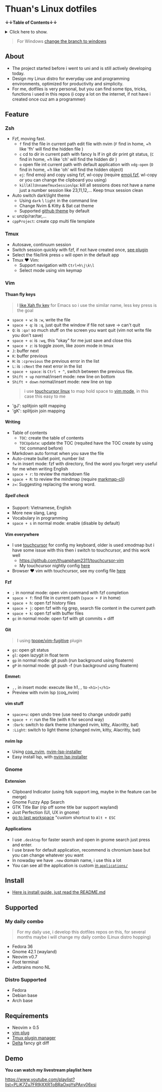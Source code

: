 # Thuan's Linux dotfiles

**↓↓Table of Contents↓↓**

<details>
<summary>Click here to show.</summary>

- [Thuan's Linux dotfiles](#thuans-linux-dotfiles)
  - [About](#about)
  - [Feature](#feature)
    - [Zsh](#zsh)
    - [Tmux](#tmux)
    - [Vim](#vim)
      - [Thuan fly keys](#thuan-fly-keys)
      - [Writing](#writing)
      - [Note-taking](#note-taking)
        - [Spell check](#spell-check)
      - [Vim everywhere](#vim-everywhere)
      - [Fzf](#fzf)
      - [Git](#git)
      - [Emmet:](#emmet)
      - [vim stuff](#vim-stuff)
    - [Gnome](#gnome)
      - [Extension](#extension)
      - [Applications](#applications)
  - [Install](#install)
  - [Supported](#supported)
    - [My daily combo](#my-daily-combo)
    - [Distro Supported](#distro-supported)
  - [Requirements](#requirements)
  - [Demo](#demo)

---

</details>

> For Windows [change the branch to windows](https://github.com/thuanpham2311/dotfiles/tree/windows)

## About

- The project started before i went to uni and is still actively developing today.
- Design my Linux distro for everyday use and programming environments, optimized for productivity and simplicity.
- For me, dotfiles is very personal, but you can find some tips, tricks, functions i used in this repos (i copy a lot on the internet, if not have i created once cuz am a programmer)

## Feature

<!-- @todo write the table format | mode | map | note | ... -->
<!-- @body @thuanpham2311 -->

### Zsh

- Fzf, moving fast.
  - `f` find the file in current path edit file with nvim (`F` find in home, +h like 'fh' will find the hidden file )
  - `c` cd to dir in current path with fancy ls If in git dir print git status, (`C` find in home, +h like 'ch' will find the hidden dir )
  - `o` open file int current path with default application with `xdg-open` (`O` find in home, +h like 'oh' will find the hidden object)
  - `ej`: find emoji and copy using fzf, wl-copy (require [emoij fzf](https://github.com/noahp/emoji-fzf), wl-copy or you can change the clipboard you using)
  - `killAllUnnameTmuxSession`/`qa`: kill all sessions does not have a name just a number session like 23,11,12,... Keep tmux session clean
- Auto switch dark\light theme
  - Using `dark` \ `light` in the command line
  - Change Nvim & Kitty & Bat cat theme
  - Supported [github theme](https://github.com/projekt0n/github-nvim-theme) by default
- `u`: unzip/rar/tar,...
- `cppProject`: create cpp multi file template

### Tmux

- Autosave, continuum session
- Switch session quickly with fzf, if not have created once, [see plugin](https://github.com/thuanpham2311/tmux-fzf-session-switch)
- Select the file/link press `o` will open in the default app
- Tmux ❤️ Vim:
  - Support navigation with `Ctrl+h\j\k\l`
  - Select mode using vim keymap

### Vim

#### Thuan fly keys

> I [like Xah fly key](https://github.com/xahlee/xah-fly-keys) for Emacs so i use the similar name, less key press is the goal

- `space + w`: is `:w`, write the file
- `space + q`: is `:q`, just quit the window if file not save -> can't quit
- `Q`: is `:qa!` so much stuff on the screen you want quit (vim not write file you don't save)
- `space + o`: is `:wq`, this "okay" for me just save and close this
- `space + z`: is toggle zoom, like zoom mode in tmux
- `J`: buffer next
- `K`: buffer previous
- `H`: is `:cprevious` the previous error in the list
- `L`: is `:cNext` the next error in the list
- `space + space`: is `Ctrl + ^`, switch between the previous file.
- `Shift + up` normal/insert mode: new line on bottom
- `Shift + down` normal/insert mode: new line on top
  > i use [touchcursor linux](https://github.com/donniebreve/touchcursor-linux) to map hold space to [vim mode](https://github.com/thuanpham2311/touchcursor-vim), in this case this easy to me
- 'gJ': splitjoin split mapping
- 'gK': splitjoin join mapping

#### Writing

- Table of contents
  - `TOC`: create the table of contents
  - `TOCUpdate`: update the TOC (requited have the TOC create by using `TOC` command before)
- Markdown auto format when you save the file
- Auto-create bullet point, number list
- `fw` in insert mode: fzf with directory, find the word you forget very useful for me when writing English
- `space + r`: to review the markdown file
- `space + R`: to review the mindmap (require [markmap-cli](https://github.com/gera2ld/markmap/tree/master/packages/markmap-cli))
- `z=`: Suggesting replacing the wrong word.

##### Spell check

- Support: Vietnamese, English
- More new slang, Lang
- Vocabulary in programming
- `space + s` in normal mode: enable (disable by default)

#### Vim everywhere

- I use [touchcursor](https://github.com/donniebreve/touchcursor-linux) for config my keyboard, older is used xmodmap but i have some issue with this then i switch to touchcursor, and this work well
  - <https://github.com/thuanpham2311/touchcursor-vim>
  - My touchcursor nightly config [here](https://github.com/thuanpham2311/dotfiles/blob/master/touchcursor/touchcursor.conf)
- Browser ❤️ vim with touchcursor, see my config file [here](https://github.com/thuanpham2311/dotfiles/blob/master/surfingkeys.js)

#### Fzf

- `;` in normal mode: open vim command with fzf completion
- `space + f`: find file in current path (`space + F` in home)
- `space + h`: open fzf history files
- `space + j`: open fzf with rig grep, search file content in the current path
- `space + k`: open fzf with buffer files
- `gc` in normal mode: open fzf with git commits + diff

#### Git

> I using [tpope/vim-fugitive](https://github.com/tpope/vim-fugitive) plugin

- `gs`: open git status
- `gl`: open lazygit in float term
- `gp` in normal mode: git push (run background using floaterm)
- `gP` in normal mode: git push -f (run background using floaterm)

#### Emmet:

- `,,` in insert mode: execute like h1`,,` to `<h1>|</h1>`
- Preview with nvim lsp (coq_nvim)

#### vim stuff

- `space+u`: open undo tree (use need to change undodir path)
- `space + r`: run the file (with `R` for second way)
- `:Dark`: switch to dark theme (changed nvim, kitty, Alacritty, bat)
- `:Light`: switch to light theme (changed nvim, kitty, Alacritty, bat)

#### nvim lsp

- Using [coq_nvim](https://github.com/ms-jpq/coq_nvim), [nvim-lsp-installer](https://github.com/williamboman/nvim-lsp-installer)
- Easy install lsp, with [nvim lsp installer](https://github.com/williamboman/nvim-lsp-installer)

### Gnome

#### Extension

- Clipboard Indicator (using folk support img, maybe in the feature can be merge)
- Gnome Fuzzy App Search
- GTK Title Bar (rip off some title bar support wayland)
- Just Perfection (UI, UX in gnome)
- [go to last workspace](https://extensions.gnome.org/extension/1089/go-to-last-workspace/) "custom shortcut to `Alt + ESC`

#### Applications

- I use `.desktop` for faster search and open in gnome search just press and enter.
- I use brave for default application, recommend is chromium base but you can change whatever you want
- In nowaday we have `.new` domain name, i use this a lot
- You can see all the application is custom [in `applications/`](https://github.com/thuanpham2311/dotfiles/tree/master/applications)

## Install

- [Here is install guide, just read the README.md](https://github.com/thuanpham2311/linux_setup)

## Supported

### My daily combo

> For my daily use, i develop this dotfiles repos on this, for several months maybe i will change my daily combo (Linux distro hopping)

- Fedora 36
- Gnome 42.1 (wayland)
- Neovim v0.7
- Foot terminal
- Jetbrains mono NL

### Distro Supported

- Fedora
- Debian base
- Arch base

## Requirements

- Neovim ≥ 0.5
- [vim plug](https://github.com/junegunn/vim-plug)
- [Tmux plugin manager](https://github.com/tmux-plugins/tpm)
- [Delta](https://github.com/dandavison/delta) fancy git diff

## Demo

**You can watch my livestream playlist here**

<https://www.youtube.com/playlist?list=PLiK7Zu7FR9jXXRToBRaOxpYsPAxy06xsi>
